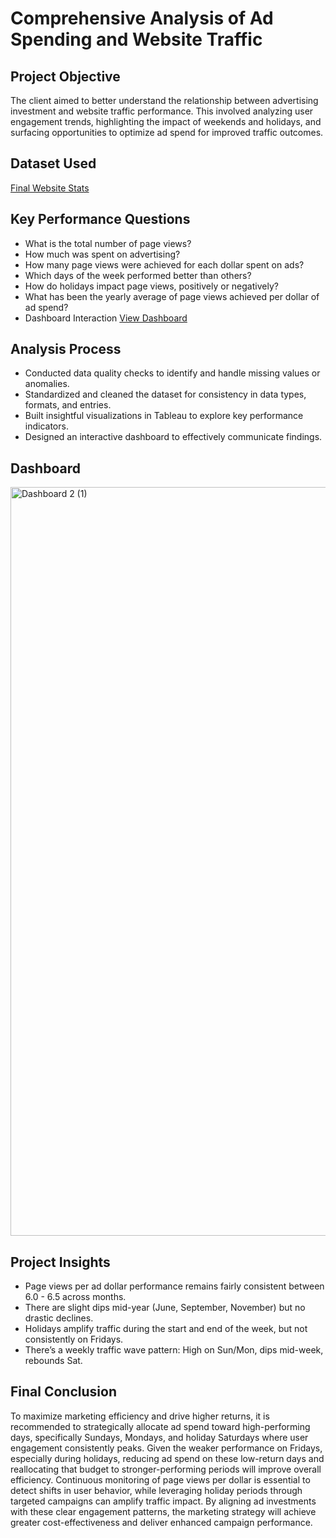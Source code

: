 # Comprehensive Analysis of Ad Spending and Website Traffic

## Project Objective
The client aimed to better understand the relationship between advertising investment and website traffic performance. This involved analyzing user engagement trends, highlighting the impact of weekends and holidays, and surfacing opportunities to optimize ad spend for improved traffic outcomes.

## Dataset Used
[Final Website Stats](https://github.com/LeviAdamMiller/Ad-Spending-and-Traffic-Trends/blob/main/final_website_stats.xlsx)

## Key Performance Questions
- What is the total number of page views?
- How much was spent on advertising?
- How many page views were achieved for each dollar spent on ads?
- Which days of the week performed better than others?
- How do holidays impact page views, positively or negatively? 
- What has been the yearly average of page views achieved per dollar of ad spend?
- Dashboard Interaction [View Dashboard](https://public.tableau.com/views/ROASbardashdash2/Dashboard2?:language=en-US&:sid=&:redirect=auth&:display_count=n&:origin=viz_share_link)

 ## Analysis Process
- Conducted data quality checks to identify and handle missing values or anomalies.
- Standardized and cleaned the dataset for consistency in data types, formats, and entries.
- Built insightful visualizations in Tableau to explore key performance indicators.
- Designed an interactive dashboard to effectively communicate findings.

## Dashboard 
<img width="2282" height="1198" alt="Dashboard 2 (1)" src="https://github.com/user-attachments/assets/e2b1a26b-8f35-487d-a50d-8c6fd0bba77e" />

## Project Insights
-  Page views per ad dollar performance remains fairly consistent between 6.0 - 6.5 across months.
-  There are slight dips mid-year (June, September, November) but no drastic declines.
-  Holidays amplify traffic during the start and end of the week, but not consistently on Fridays.
-  There’s a weekly traffic wave pattern: High on Sun/Mon, dips mid-week, rebounds Sat.

## Final Conclusion
To maximize marketing efficiency and drive higher returns, it is recommended to strategically allocate ad spend toward high-performing days, specifically Sundays, Mondays, and holiday Saturdays where user engagement consistently peaks. Given the weaker performance on Fridays, especially during holidays, reducing ad spend on these low-return days and reallocating that budget to stronger-performing periods will improve overall efficiency. Continuous monitoring of page views per dollar is essential to detect shifts in user behavior, while leveraging holiday periods through targeted campaigns can amplify traffic impact. By aligning ad investments with these clear engagement patterns, the marketing strategy will achieve greater cost-effectiveness and deliver enhanced campaign performance.
